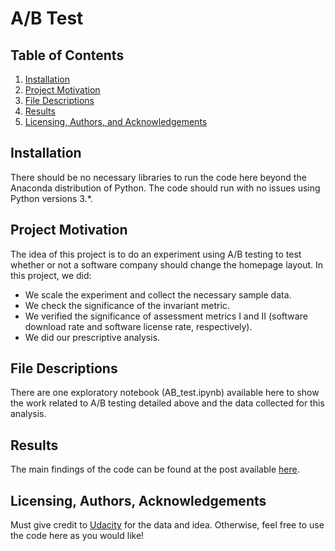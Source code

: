 # A/B Test

## Table of Contents

1. [Installation](#installation)
2. [Project Motivation](#motivation)
3. [File Descriptions](#files)
4. [Results](#results)
5. [Licensing, Authors, and Acknowledgements](#licensing)

## Installation <a name="installation"></a>

There should be no necessary libraries to run the code here beyond the Anaconda distribution of Python. The code should run with no issues using Python versions 3.*.

## Project Motivation<a name="motivation"></a>

The idea of this project is to do an experiment using A/B testing to test whether or not a software company should change the homepage layout. In this project, we did:

* We scale the experiment and collect the necessary sample data.
* We check the significance of the invariant metric.
* We verified the significance of assessment metrics I and II (software download rate and software license rate, respectively).
* We did our prescriptive analysis.

## File Descriptions <a name="files"></a>

There are one exploratory notebook (AB_test.ipynb) available here to show the work related to A/B testing detailed above and the data collected for this analysis. 

## Results<a name="results"></a>

The main findings of the code can be found at the post available [here]().

## Licensing, Authors, Acknowledgements<a name="licensing"></a>

Must give credit to [Udacity](https://www.udacity.com/) for the data and idea. Otherwise, feel free to use the code here as you would like! 
